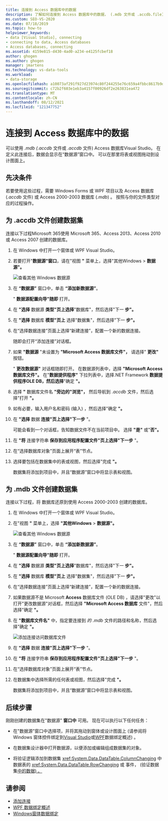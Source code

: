 ```yaml
---
title: 连接到 Access 数据库中的数据
description: 了解如何连接到 Access 数据库中的数据， (.mdb 文件或 .accdb.file) 文件Visual Studio。
ms.custom: SEO-VS-2020
ms.date: 07/18/2019
ms.topic: how-to
helpviewer_keywords:
- data [Visual Studio], connecting
- connecting to data, Access databases
- Access databases, connecting
ms.assetid: 4159e815-d430-4ad0-a234-e4125fcbef18
author: ghogen
ms.author: ghogen
manager: jmartens
ms.technology: vs-data-tools
ms.workload:
- data-storage
ms.openlocfilehash: a10073af291f927d23974c80f244255e76c659a4fbbc8617b9d9c99514c1bb9d
ms.sourcegitcommit: c72b2f603e1eb3a4157f00926df2e263831ea472
ms.translationtype: MT
ms.contentlocale: zh-CN
ms.lasthandoff: 08/12/2021
ms.locfileid: "121347752"
---
```

# <a name="connect-to-data-in-an-access-database"></a>连接到 Access 数据库中的数据

可以使用 *.mdb (.accdb* 文件或 *.accdb* 文件) Access 数据库Visual Studio。 在定义此连接后，数据会显示在“数据源”窗口中。 可以在那里将表或视图拖动到设计图面上。

## <a name="prerequisites"></a>先决条件

若要使用这些过程，需要 Windows Forms 或 WPF 项目以及 Access 数据库 (*.accdb* 文件) 或 Access 2000-2003 数据库 (*.mdb*) 。 按照与你的文件类型对应的过程操作。

## <a name="create-a-dataset-for-an-accdb-file"></a>为 .accdb 文件创建数据集

连接以下过程Microsoft 365使用 Microsoft 365、Access 2013、Access 2010 或 Access 2007 创建的数据库。

1. 在 Windows 中打开一个窗体或 WPF Visual Studio。

2. 若要打开"**数据源"窗口**，请在"视图 **"** 菜单上，选择"其他Windows  >  **数据源"。**

   ![查看其他 Windows 数据源](../data-tools/media/viewdatasources.png)

3. 在 **“数据源”** 窗口中，单击 **“添加新数据源”**。

   " **数据源配置向导"随即** 打开。

4. 在 **"选择** 数据源 **类型"页上选择**"数据库"，然后选择"下一 **步"。**

5. 在 **"选择** 数据库 **模型"页上** 选择"数据集"，然后选择"下一 **步"。**

6. 在“选择数据连接”页面上选择“新建连接”，配置一个新的数据连接。

   随即会打开“添加连接”对话框。

7. 如果 **"数据源** "未设置为 **"Microsoft Access 数据库文件"，** 请选择" **更改"** 按钮。

   " **更改数据源"** 对话框随即打开。 在数据源列表中，选择 **"Microsoft Access 数据库文件"。** 在"**数据提供程序"** 下拉列表中，选择.NET Framework **数据提供程序OLE DB，然后选择**"确定 **"。**

8. 选择 **"** 数据库文件名 **"旁边的"浏览"，** 然后导航到 *.accdb* 文件，然后选择"打开 **"。**

9. 如有必要，输入用户名和密码 (输入) ，然后选择"确定 **"。**

10. 在 **"选择** 数据 **连接"页上选择"下一步** "。

    可能会看到一个对话框，告知数据文件不在当前项目中。 选择 **"是"** 或"**否"。**

11. 在 **"将** 连接字符串 **保存到应用程序配置文件"页上选择"下一步** "。

12. 在“选择数据库对象”页面上展开“表”节点。

13. 选择要包括在数据集中的表或视图，然后选择"完成 **"。**

    数据集将添加到项目中，并且“数据源”窗口中将显示表和视图。

## <a name="create-a-dataset-for-an-mdb-file"></a>为 .mdb 文件创建数据集

连接以下过程，将 数据库还原到使用 Access 2000-2003 创建的数据库。

1. 在 Windows 中打开一个窗体或 WPF Visual Studio。

2. 在"视图 **"** 菜单上，选择 **"其他Windows**  >  **数据源"。**

   ![查看其他 Windows 数据源](../data-tools/media/viewdatasources.png)

3. 在 **“数据源”** 窗口中，单击 **“添加新数据源”**。

    " **数据源配置向导"随即** 打开。

4. 在 **"选择** 数据源 **类型"页上选择**"数据库"，然后选择"下一 **步"。**

5. 在 **"选择** 数据库 **模型"页上** 选择"数据集"，然后选择"下一 **步"。**

6. 在“选择数据连接”页面上选择“新建连接”，配置一个新的数据连接。

7. 如果数据源不是 Microsoft **Access** 数据库文件 (OLE DB) ，请选择"更改"以打开"更改数据源"对话框，然后选择 **"Microsoft Access 数据库** 文件"，然后选择"确定 **"。**

8. 在 **"数据库文件名"** 中，指定要连接到 *的 .mdb* 文件的路径和名称，然后选择"确定 **"。**

   ![添加连接访问数据库文件](../data-tools/media/add-connection-access-db.png)

9. 在 **"选择** 数据 **连接"页上选择"下一步** "。

10. 在 **"将** 连接字符串 **保存到应用程序配置文件"页上选择"下一步** "。

11. 在“选择数据库对象”页面上展开“表”节点。

12. 在数据集中选择所需的任何表或视图，然后选择"完成 **"。**

    数据集将添加到项目中，并且“数据源”窗口中将显示表和视图。

## <a name="next-steps"></a>后续步骤

刚刚创建的数据集在"数据源" **窗口中** 可用。 现在可以执行以下任何任务：

- 在"数据源"窗口中选择项，并将其拖动到窗体或设计图面上 (请参阅将 Windows 窗体控件绑定到[Visual Studio](../data-tools/bind-windows-forms-controls-to-data-in-visual-studio.md)或[WPF](/dotnet/desktop-wpf/data/data-binding-overview)数据绑定概述) 。

- 在数据集设计器中打开数据源，以便添加或编辑组成数据集的对象。

- 将验证逻辑添加到数据集 <xref:System.Data.DataTable.ColumnChanging> 中数据表的 <xref:System.Data.DataTable.RowChanging> 或 事件， (验证数据集[中的数据) 。](../data-tools/validate-data-in-datasets.md)

## <a name="see-also"></a>请参阅

- [添加连接](../data-tools/add-new-connections.md)
- [WPF 数据绑定概述](/dotnet/framework/wpf/data/data-binding-overview)
- [Windows窗体数据绑定](/dotnet/framework/winforms/data-binding-and-windows-forms)
